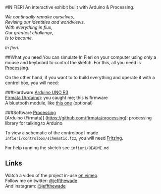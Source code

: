 #IN FIERI
An interactive exhibit built with Arduino & Processing. 

_We continually remake ourselves,_  
_Revising our identities and worldviews._  
_With everything in flux,_  
_Our greatest challenge,_  
_Is to become._  

_In fieri._

##What you need
You can simulate In Fieri on your computer using only a mouse and keyboard to control the sketch. For this, all you need is [Processing](http://processing.org).

On the other hand, if you want to to build everything and operate it with a control box, you will need:

###Hardware
[Arduino UNO R3](http://www.arduino.cc)  
[Firmata (Arduino)](https://github.com/firmata/arduino): you caught me; this is firmware  
A bluetooth module, like [this one](http://www.amazon.com/JY-MCU-Arduino-Bluetooth-Wireless-Serial/dp/B009DZQ4MG) (optional)

###Software
[Processing](http://processing.org)  
[Arduino (Firmata)] (https://github.com/firmata/processing): processing library for talking to Arduino  

To view a schematic of the controlbox I made `infieri/controlbox/schematic.fzz`, you will need [Fritzing](http://fritzing.org/download/).

For help running the sketch see `infieri/README.md`

## Links
Watch a video of the project in-use [on vimeo](https://vimeo.com/jeffwade/infieri).  
Follow me on twitter: [@jeffthewade](https://twitter.com/jeffthewade)  
And instagram: [@jeffthewade](https://instagram.com/jeffthewade)
